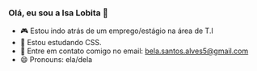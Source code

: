 ### Olá, eu sou a Isa Lobita 👋

- 🎮 Estou indo atrás de um emprego/estágio na área de T.I
- 💫 Estou estudando CSS.
- 📖 Entre em contato comigo no email: bela.santos.alves5@gmail.com
- 😄 Pronouns: ela/dela
